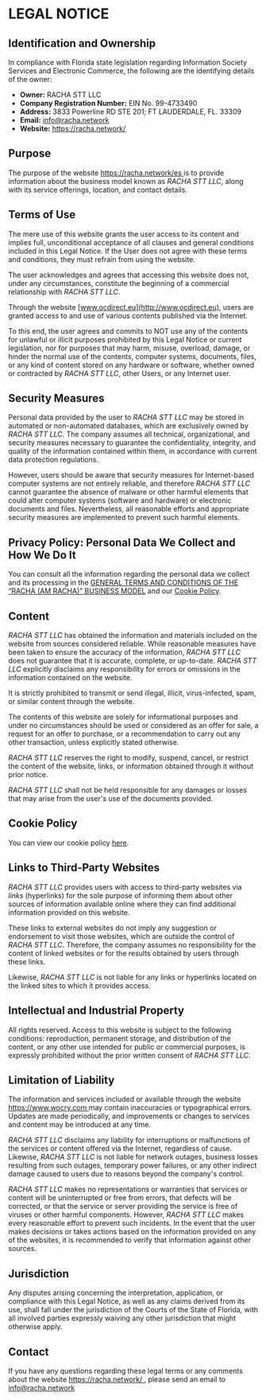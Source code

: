 # LEGAL NOTICE

## Identification and Ownership

In compliance with Florida state legislation regarding Information Society Services and Electronic Commerce, the following are the identifying details of the owner:

- **Owner:** RACHA STT LLC  
- **Company Registration Number:** EIN No. 99-4733490  
- **Address:** 3833 Powerline RD STE 201; FT LAUDERDALE, FL. 33309  
- **Email:** info@racha.network  
- **Website:** [https://racha.network/ ](https://racha.network/ )

## Purpose

The purpose of the website [https://racha.network/es ](https://racha.network/es ) is to provide information about the business model known as *RACHA STT LLC*, along with its service offerings, location, and contact details.

## Terms of Use

The mere use of this website grants the user access to its content and implies full, unconditional acceptance of all clauses and general conditions included in this Legal Notice. If the User does not agree with these terms and conditions, they must refrain from using the website.

The user acknowledges and agrees that accessing this website does not, under any circumstances, constitute the beginning of a commercial relationship with *RACHA STT LLC*.

Through the website [www.ocdirect.eu](http://www.ocdirect.eu), users are granted access to and use of various contents published via the Internet.

To this end, the user agrees and commits to NOT use any of the contents for unlawful or illicit purposes prohibited by this Legal Notice or current legislation, nor for purposes that may harm, misuse, overload, damage, or hinder the normal use of the contents, computer systems, documents, files, or any kind of content stored on any hardware or software, whether owned or contracted by *RACHA STT LLC*, other Users, or any Internet user.

## Security Measures

Personal data provided by the user to *RACHA STT LLC* may be stored in automated or non-automated databases, which are exclusively owned by *RACHA STT LLC*. The company assumes all technical, organizational, and security measures necessary to guarantee the confidentiality, integrity, and quality of the information contained within them, in accordance with current data protection regulations.

However, users should be aware that security measures for Internet-based computer systems are not entirely reliable, and therefore *RACHA STT LLC* cannot guarantee the absence of malware or other harmful elements that could alter computer systems (software and hardware) or electronic documents and files. Nevertheless, all reasonable efforts and appropriate security measures are implemented to prevent such harmful elements.

## Privacy Policy: Personal Data We Collect and How We Do It

You can consult all the information regarding the personal data we collect and its processing in the [GENERAL TERMS AND CONDITIONS OF THE “RACHA (AM RACHA)” BUSINESS MODEL](https://racha.network/tyc) and our [Cookie Policy](https://racha.network/cookies).

## Content

*RACHA STT LLC* has obtained the information and materials included on the website from sources considered reliable. While reasonable measures have been taken to ensure the accuracy of the information, *RACHA STT LLC* does not guarantee that it is accurate, complete, or up-to-date. *RACHA STT LLC* explicitly disclaims any responsibility for errors or omissions in the information contained on the website.

It is strictly prohibited to transmit or send illegal, illicit, virus-infected, spam, or similar content through the website.

The contents of this website are solely for informational purposes and under no circumstances should be used or considered as an offer for sale, a request for an offer to purchase, or a recommendation to carry out any other transaction, unless explicitly stated otherwise.

*RACHA STT LLC* reserves the right to modify, suspend, cancel, or restrict the content of the website, links, or information obtained through it without prior notice.

*RACHA STT LLC* shall not be held responsible for any damages or losses that may arise from the user's use of the documents provided.

## Cookie Policy

You can view our cookie policy [here](#).

## Links to Third-Party Websites

*RACHA STT LLC* provides users with access to third-party websites via *links* (hyperlinks) for the sole purpose of informing them about other sources of information available online where they can find additional information provided on this website.

These links to external websites do not imply any suggestion or endorsement to visit those websites, which are outside the control of *RACHA STT LLC*. Therefore, the company assumes no responsibility for the content of linked websites or for the results obtained by users through these links.

Likewise, *RACHA STT LLC* is not liable for any links or hyperlinks located on the linked sites to which it provides access.

## Intellectual and Industrial Property

All rights reserved. Access to this website is subject to the following conditions: reproduction, permanent storage, and distribution of the content, or any other use intended for public or commercial purposes, is expressly prohibited without the prior written consent of *RACHA STT LLC*.

## Limitation of Liability

The information and services included or available through the website [https://www.wocry.com ](https://www.wocry.com ) may contain inaccuracies or typographical errors. Updates are made periodically, and improvements or changes to services and content may be introduced at any time.

*RACHA STT LLC* disclaims any liability for interruptions or malfunctions of the services or content offered via the Internet, regardless of cause. Likewise, *RACHA STT LLC* is not liable for network outages, business losses resulting from such outages, temporary power failures, or any other indirect damage caused to users due to reasons beyond the company's control.

*RACHA STT LLC* makes no representations or warranties that services or content will be uninterrupted or free from errors, that defects will be corrected, or that the service or server providing the service is free of viruses or other harmful components. However, *RACHA STT LLC* makes every reasonable effort to prevent such incidents. In the event that the user makes decisions or takes actions based on the information provided on any of the websites, it is recommended to verify that information against other sources.

## Jurisdiction

Any disputes arising concerning the interpretation, application, or compliance with this Legal Notice, as well as any claims derived from its use, shall fall under the jurisdiction of the Courts of the State of Florida, with all involved parties expressly waiving any other jurisdiction that might otherwise apply.

## Contact

If you have any questions regarding these legal terms or any comments about the website [https://racha.network/ ](https://racha.network/ ), please send an email to [info@racha.network](mailto:info@racha.network)
